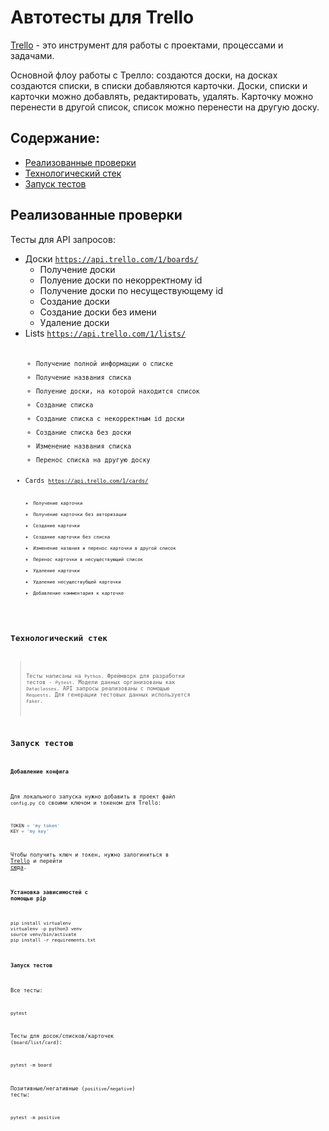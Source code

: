 # Автотесты для Trello
<a target="_blank" href="https://trello.com/">Trello</a> - это инструмент для работы с проектами, процессами и задачами.

Основной флоу работы с Трелло: создаются доски, на досках создаются списки, в списки добавляются карточки.
Доски, списки и карточки можно добавлять, редактировать, удалять. 
Карточку можно перенести в другой список, список можно перенести на другую доску.

## Содержание:

- <a href="#реализованные-проверки">Реализованные проверки</a>
- <a href="#технологический-стек">Технологический стек</a>
- <a href="#запуск-тестов">Запуск тестов</a>

## Реализованные проверки
Тесты для API запросов:
- Доски <code>https://api.trello.com/1/boards/ </code>
    - Получение доски
    - Полуение доски по некорректному id
    - Получение доски по несуществующему id
    - Создание доски
    - Создание доски без имени
    - Удаление доски
- Lists <code>https://api.trello.com/1/lists/ <code>
    - Получение полной информации о списке
    - Получение названия списка
    - Полуение доски, на которой находится список
    - Создание списка
    - Создание списка с некорректным id доски
    - Создание списка без доски
    - Изменение названия списка
    - Перенос списка на другую доску
- Cards <code>https://api.trello.com/1/cards/ <code>
    - Получение карточки
    - Получение карточки без авторизации
    - Создание карточки
    - Создание карточки без списка
    - Изменение назвния и перенос карточки в другой список
    - Перенос карточки в несуществующий список
    - Удаление карточки
    - Удаление несуществубщей карточки
    - Добавление комментария к карточке

## Технологический стек
> Тесты написаны на <code>Python</code>. 
> Фреймворк для разработки тестов - <code>Pytest</code>.
> Модели данных организованы как <code>Dataclasses</code>.
> API запросы реализованы с помощью <code>Requests</code>.
> Для генерации тестовых данных используется <code>Faker</code>.


## Запуск тестов
#### Добавление конфига
Для локального запуска нужно добавить в проект файл <code>config.py</code> со своими ключом и токеном для Trello:
```python
TOKEN = 'my token'
KEY = 'my key'
```
Чтобы получить ключ и токен, нужно залогиниться в <a target="_blank" href="https://trello.com/">Trello</a> и перейти <a target="_blank" href="https://trello.com/app-key">сюда</a>.

#### Установка зависимостей с помощью pip
```shell
pip install virtualenv
virtualenv -p python3 venv
source venv/bin/activate
pip install -r requirements.txt
```

#### Запуск тестов
Все тесты:
```shell
pytest
```

Тесты для досок/списков/карточек (<code>board</code>/<code>list</code>/<code>card</code>):
```shell
pytest -m board
```
Позитивные/негативные (<code>positive</code>/<code>negative</code>) тесты:
```shell
pytest -m positive
```


